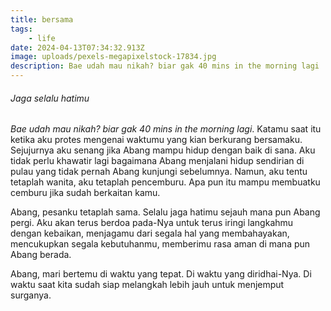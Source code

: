 ```yaml
---
title: bersama
tags: 
    - life
date: 2024-04-13T07:34:32.913Z
image: uploads/pexels-megapixelstock-17834.jpg
description: B﻿ae udah mau nikah? biar gak 40 mins in the morning lagi
---
```

###### Jaga selalu hatimu

*B﻿ae udah mau nikah? biar gak 40 mins in the morning lagi*. Katamu saat itu ketika aku protes mengenai waktumu yang kian berkurang bersamaku. Sejujurnya aku senang jika Abang mampu hidup dengan baik di sana. Aku tidak perlu khawatir lagi bagaimana Abang menjalani hidup sendirian di pulau yang tidak pernah Abang kunjungi sebelumnya. Namun, aku tentu tetaplah wanita, aku tetaplah pencemburu. Apa pun itu mampu membuatku cemburu jika sudah berkaitan kamu. 

A﻿bang, pesanku tetaplah sama. Selalu jaga hatimu sejauh mana pun Abang pergi. Aku akan terus berdoa pada-Nya untuk terus iringi langkahmu dengan kebaikan, menjagamu dari segala hal yang membahayakan, mencukupkan segala kebutuhanmu, memberimu rasa aman di mana pun Abang berada. 

A﻿bang, mari bertemu di waktu yang tepat. Di waktu yang diridhai-Nya. Di waktu saat kita sudah siap melangkah lebih jauh untuk menjemput surganya.